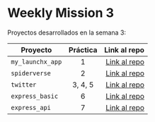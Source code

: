 # Weekly Mission 3
Proyectos desarrollados en la semana 3:

| Proyecto | Práctica | Link al repo |
| ------------- |:-------------:| -----:|
|`my_launchx_app`|1|[Link al repo](https://github.com/JoelTrinidad/my_launchx_app)|
|`spiderverse`|2|[Link al repo](https://github.com/JoelTrinidad/spiderverse)|
|`twitter`|3, 4, 5|[Link al repo](https://github.com/JoelTrinidad/twitter-launchx)|
|`express_basic`|6|[Link al repo](https://github.com/JoelTrinidad/express-basic)|
|`express_api`|7|[Link al repo](https://github.com/JoelTrinidad/express-api)|